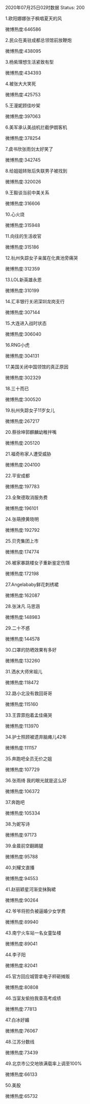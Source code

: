 2020年07月25日02时数据
Status: 200

1.欧阳娜娜张子枫唱夏天的风

微博热度:646586

2.民众在美驻成都总领馆前放鞭炮

微博热度:438095

3.杨紫理想生活紧致有型

微博热度:434393

4.被张大大笑死

微博热度:425753

5.王漫妮顾佳吵架

微博热度:397063

6.美军承认美战机拦截伊朗客机

微博热度:378254

7.虞书欣张雨剑太好笑了

微博热度:342745

8.给姐姐转账后失联男子被找到

微博热度:320026

9.王毅谈当前中美关系

微博热度:316606

10.心火烧

微博热度:315948

11.向往的生活收官

微博热度:315186

12.杭州失踪女子亲属在化粪池旁痛哭

微博热度:312359

13.LOL新英雄永恩

微博热度:310199

14.汇丰银行关闭深圳龙岗支行

微博热度:307144

15.大连进入战时状态

微博热度:306040

16.RNG小虎

微博热度:304131

17.美国关闭中国领馆的真正原因

微博热度:302329

18.三十而已

微博热度:300520

19.杭州失踪女子11岁女儿

微博热度:267217

20.蔡徐坤郭麒麟幼稚拌嘴

微博热度:205120

21.福奇称家人遭受威胁

微博热度:204100

22.平安成都

微博热度:197783

23.全聚德取消服务费

微博热度:196101

24.张萌撩黄晓明

微博热度:192792

25.贝壳集团上市

微博热度:174774

26.被家暴跳楼女子重新鉴定伤情

微博热度:172198

27.Angelababy鲜花刺绣裙

微博热度:162087

28.张沫凡 马思涵

微博热度:148983

29.二十不惑

微博热度:144578

30.口罩的防晒效果有多好

微博热度:132260

31.洒水大师宋祖儿

微博热度:118472

32.路小北没有救回哥哥

微博热度:115160

33.王霏霏抱着孟佳痛哭

微博热度:113970

34.护士照顾被遗弃脑瘫儿42年

微博热度:111157

35.奔跑吧全员无价之姐

微博热度:107729

36.张雨绮 我的眼光就是这么好

微博热度:106372

37.奔跑吧

微博热度:105334

38.为妮写诗

微博热度:97173

39.金晨前空翻踢腿

微博热度:95788

40.刘耀文直播

微博热度:94553

41.赵丽颖星河渐变抹胸裙

微博热度:90264

42.爷爷将担负被逼婚少女学费

微博热度:89940

43.南宁火车站一名女童坠楼

微博热度:89041

44.李子阳

微博热度:82041

45.官方回应城管拿电子秤砸摊贩

微博热度:80808

46.当室友偷拍我查高考成绩

微博热度:77813

47.白冰好媚

微博热度:76067

48.江苏分数线

微博热度:73439

49.北京市公交地铁满载率上调至100%

微博热度:66133

50.美股

微博热度:65732

